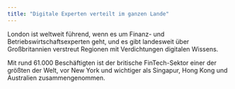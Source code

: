 ```yaml
---
title: "Digitale Experten verteilt im ganzen Lande"
---
```


London ist weltweit führend, wenn es um Finanz- und Betriebswirtschaftsexperten geht, und es gibt landesweit über Großbritannien verstreut Regionen mit Verdichtungen digitalen Wissens.
  
Mit rund 61.000 Beschäftigten ist der britische FinTech-Sektor  einer der größten der Welt, vor New York und wichtiger als Singapur, Hong Kong und Australien zusammengenommen.
